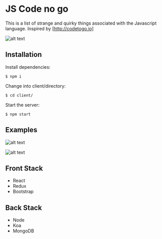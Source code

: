 # JS Code no go
This is a list of strange and quirky things associated with the Javascript language. Inspired by [http://codetogo.io]

![alt text](https://i.imgur.com/zTJaizq.png "screenshot")

## Installation

Install dependencies:

`$ npm i`

Change into client/directory:

`$ cd client/`

Start the server:

`$ npm start`

## Examples

![alt text](https://i.imgur.com/8AR6pli.png "screenshot")

![alt text](https://i.imgur.com/RpEvNh5.png "screenshot")

## Front Stack
- React
- Redux
- Bootstrap

## Back Stack
- Node
- Koa
- MongoDB